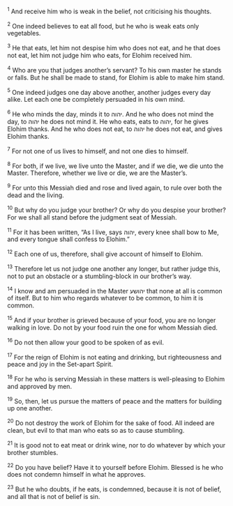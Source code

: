 <sup>1</sup> And receive him who is weak in the belief, not criticising his thoughts.

<sup>2</sup> One indeed believes to eat all food, but he who is weak eats only vegetables.

<sup>3</sup> He that eats, let him not despise him who does not eat, and he that does not eat, let him not judge him who eats, for Elohim received him.

<sup>4</sup> Who are you that judges another’s servant? To his own master he stands or falls. But he shall be made to stand, for Elohim is able to make him stand.

<sup>5</sup> One indeed judges one day above another, another judges every day alike. Let each one be completely persuaded in his own mind.

<sup>6</sup> He who minds the day, minds it to יהוה. And he who does not mind the day, to יהוה he does not mind it. He who eats, eats to יהוה, for he gives Elohim thanks. And he who does not eat, to יהוה he does not eat, and gives Elohim thanks.

<sup>7</sup> For not one of us lives to himself, and not one dies to himself.

<sup>8</sup> For both, if we live, we live unto the Master, and if we die, we die unto the Master. Therefore, whether we live or die, we are the Master’s.

<sup>9</sup> For unto this Messiah died and rose and lived again, to rule over both the dead and the living.

<sup>10</sup> But why do you judge your brother? Or why do you despise your brother? For we shall all stand before the judgment seat of Messiah.

<sup>11</sup> For it has been written, “As I live, says יהוה, every knee shall bow to Me, and every tongue shall confess to Elohim.”

<sup>12</sup> Each one of us, therefore, shall give account of himself to Elohim.

<sup>13</sup> Therefore let us not judge one another any longer, but rather judge this, not to put an obstacle or a stumbling-block in our brother’s way.

<sup>14</sup> I know and am persuaded in the Master יהושע that none at all is common of itself. But to him who regards whatever to be common, to him it is common.

<sup>15</sup> And if your brother is grieved because of your food, you are no longer walking in love. Do not by your food ruin the one for whom Messiah died.

<sup>16</sup> Do not then allow your good to be spoken of as evil.

<sup>17</sup> For the reign of Elohim is not eating and drinking, but righteousness and peace and joy in the Set-apart Spirit.

<sup>18</sup> For he who is serving Messiah in these matters is well-pleasing to Elohim and approved by men.

<sup>19</sup> So, then, let us pursue the matters of peace and the matters for building up one another.

<sup>20</sup> Do not destroy the work of Elohim for the sake of food. All indeed are clean, but evil to that man who eats so as to cause stumbling.

<sup>21</sup> It is good not to eat meat or drink wine, nor to do whatever by which your brother stumbles.

<sup>22</sup> Do you have belief? Have it to yourself before Elohim. Blessed is he who does not condemn himself in what he approves.

<sup>23</sup> But he who doubts, if he eats, is condemned, because it is not of belief, and all that is not of belief is sin.

